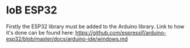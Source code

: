 # IoB ESP32

Firstly the ESP32 library must be added to the Arduino library. Link to how it's done can be found here: https://github.com/espressif/arduino-esp32/blob/master/docs/arduino-ide/windows.md
